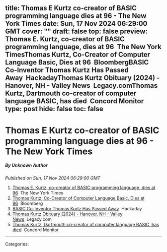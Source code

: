 title: Thomas E Kurtz co-creator of BASIC programming language dies at 96 - The New York Times
date: Sun, 17 Nov 2024 06:29:00 GMT
cover: ""
draft: false
top: false
preview: Thomas E. Kurtz, co-creator of BASIC programming language, dies at 96&nbsp;&nbsp;The New York TimesThomas Kurtz, Co-Creator of Computer Language Basic, Dies at 96&nbsp;&nbsp;BloombergBASIC Co-Inventor Thomas Kurtz Has Passed Away&nbsp;&nbsp;HackadayThomas Kurtz Obituary (2024) - Hanover, NH - Valley News&nbsp;&nbsp;Legacy.comThomas Kurtz, Dartmouth co-creator of computer language BASIC, has died&nbsp;&nbsp;Concord Monitor
type: post
hide: false
toc: false
---

# Thomas E Kurtz co-creator of BASIC programming language dies at 96 - The New York Times
##### By Unknown Author
_Published on Sun, 17 Nov 2024 06:29:00 GMT_

1.  [Thomas E. Kurtz, co-creator of BASIC programming language, dies at 96](https://news.google.com/rss/articles/CBMid0FVX3lxTE5uaGxmZUpweGVrUDhvc3lwc0F3NkNGMFhWbV9tazdYZnJIek5TaHdfMWJSenJ6TVVsWkhoZzNwcHJnTjlISDNKYjFHTGtDVGV1bGFBMTR5aFkxbUpnU3kwMUk0YWVaa296VVNDOUR3ek1fTy02dXFr?oc=5)  The New York Times
2.  [Thomas Kurtz, Co-Creator of Computer Language Basic, Dies at 96](https://news.google.com/rss/articles/CBMisgFBVV95cUxQS2EzRzZXNWNkOU4wVGZuUlozcTgyTG5vZm9OTjctY2NNYVhPdUkxWjAtbWY2VXRTRDVRb2tMZVFleWhYWnZTdWhYR0pJVVFUM2NIX1U0QTBOdUwwMHFhZGc4Q3hXVkxLR3YtSlpBRnA0N0hfd1duZkp0XzlqTFVYMVVnY0g3bDN6ODFudzYxdjlyRkhwUDg5WlVLSnAzYndYUi16VE8tYXNyRU04SzVENXZn?oc=5)  Bloomberg
3.  [BASIC Co-Inventor Thomas Kurtz Has Passed Away](https://news.google.com/rss/articles/CBMihgFBVV95cUxNMEZlRmMxTVR1bFBHMEZ4VHgyWjZrR3ZYMU9Rck12WTN1Vm1sYVAxTmhJLTJqR0k1b0xrejVtbnNuaHJpWjJDUVVYU05kWUs4R1JpOUt6c1NMZGptSndEd3NjdkEwNEIzeHlMNEhWQ255dUZYTEIxdE44d2lJZmJuUlJCN0kxUQ?oc=5)  Hackaday
4.  [Thomas Kurtz Obituary (2024) - Hanover, NH - Valley News](https://news.google.com/rss/articles/CBMiiAFBVV95cUxNVkthN2dxRml1XzVSaFM1Yi03MjVNRGx2eXlYdER0OEtHNGFMZURKSE05aDMwanFrNFNLWkhrNllwekJUZzh1YTFVaWdPZUpYVmhoSzE1Y2pDeUVpeFVUTWFrR1NaUkxlNWJrMFdTaWNBenRrYlFBV0JVTC14bUxLNXBZdmZDRUx6?oc=5)  Legacy.com
5.  [Thomas Kurtz, Dartmouth co-creator of computer language BASIC, has died](https://news.google.com/rss/articles/CBMiiwFBVV95cUxPUHlfQ0l1ZWtJSjVaZjhjbmdteVkyRWVqbjROT3VLelJOV0hhT3Mtb09EZDFOZG1ianZST1dYbmQ5djYyRE5tcTdVdEFhZDdhQkFOTzdTREZQZ0NfR0JWMUR6bnlydEVBVndkYUZVQzNJTjJRVGpDNDNUSURucDhJR3ZVam5CNWxnQXQw?oc=5)  Concord Monitor

---
Categories: 
